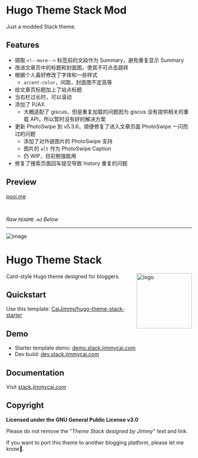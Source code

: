 # Hugo Theme Stack Mod

Just a modded Stack theme.

## Features

- 撷取 `<!--more-->` 标签前的文段作为 Summary，避免重复显示 Summary
- 改进文章页中的标题和封面图，使其不可点击跳转
- 根据个人喜好修改了字体和一些样式
  - `accent-color`，间距，封面图不定高等
- 给文章页标题加上了站点标题
- 当右栏过长时，可以滚动
- 添加了 PJAX
  - 大概适配了 giscus，但是重复加载的问题因为 giscus 没有提供相关的重载 API，所以暂时没有好的解决方案
- 更新 PhotoSwipe 到 v5.3.6，顺便修复了进入文章页面 PhotoSwipe 一闪而过的问题
  - 添加了对外链图片的 PhotoSwipe 支持
  - 图片的 `alt` 作为 PhotoSwipe Caption
  - 仍 WIP，目前勉强能用
- 修复了搜索页面回车提交导致 history 重复的问题

## Preview

[pooi.me](https://pooi.me)

<br>

*Raw `README.md` Below*

---

![image](https://user-images.githubusercontent.com/5889006/190859441-141b5f81-8483-40d2-bd96-ebf85616a46d.png)

# Hugo Theme Stack

<img align="right" width="150" alt="logo" src="https://user-images.githubusercontent.com/5889006/190859553-5b229b4f-c476-4cbd-928f-890f5265ca4c.png">

Card-style Hugo theme designed for bloggers.

## Quickstart

Use this template: [CaiJimmy/hugo-theme-stack-starter](https://github.com/CaiJimmy/hugo-theme-stack-starter)

## Demo

* Starter template demo: [demo.stack.jimmycai.com](https://demo.stack.jimmycai.com)
* Dev build: [dev.stack.jimmycai.com](https://dev.stack.jimmycai.com)

## Documentation

Visit [stack.jimmycai.com](https://stack.jimmycai.com)

## Copyright

**Licensed under the GNU General Public License v3.0**

Please do not remove the "*Theme Stack designed by Jimmy*" text and link.

If you want to port this theme to another blogging platform, please let me know🙏.
